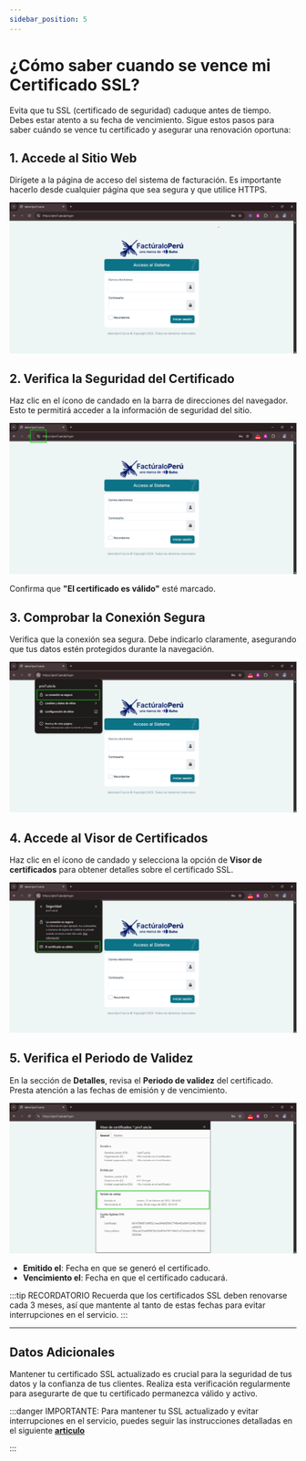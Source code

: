 ```yaml
---
sidebar_position: 5
---
```



# ¿Cómo saber cuando se vence mi Certificado SSL?

Evita que tu SSL (certificado de seguridad) caduque antes de tiempo. Debes estar atento a su fecha de vencimiento. Sigue estos pasos para saber cuándo se vence tu certificado y asegurar una renovación oportuna:  

## 1. Accede al Sitio Web  

Dirígete a la página de acceso del sistema de facturación. Es importante hacerlo desde cualquier página que sea segura y que utilice HTTPS.  

![Acceso al Sistema](img/login-1.png)  

## 2. Verifica la Seguridad del Certificado  

Haz clic en el ícono de candado en la barra de direcciones del navegador. Esto te permitirá acceder a la información de seguridad del sitio.  

![Certificado Válido](img/login-2.png)  

Confirma que **"El certificado es válido"** esté marcado.  

## 3. Comprobar la Conexión Segura  

Verifica que la conexión sea segura. Debe indicarlo claramente, asegurando que tus datos estén protegidos durante la navegación.  

![Conexión Segura](img/login-3.png)  

## 4. Accede al Visor de Certificados  

Haz clic en el ícono de candado y selecciona la opción de **Visor de certificados** para obtener detalles sobre el certificado SSL.  

![Visor de Certificados](img/login-4.png)  

## 5. Verifica el Periodo de Validez  

En la sección de **Detalles**, revisa el **Periodo de validez** del certificado. Presta atención a las fechas de emisión y de vencimiento.  

![Detalles del Certificado](img/login-5.png)  

- **Emitido el**: Fecha en que se generó el certificado.  
- **Vencimiento el**: Fecha en que el certificado caducará.  

:::tip RECORDATORIO
Recuerda que los certificados SSL deben renovarse cada 3 meses, así que mantente al tanto de estas fechas para evitar interrupciones en el servicio.
:::

---  

## Datos Adicionales

Mantener tu certificado SSL actualizado es crucial para la seguridad de tus datos y la confianza de tus clientes. Realiza esta verificación regularmente para asegurarte de que tu certificado permanezca válido y activo.  


:::danger IMPORTANTE:
Para mantener tu SSL actualizado y evitar interrupciones en el servicio, puedes seguir las instrucciones detalladas en el siguiente **[articulo](../devs/instalacion/04-Instalar-SSL.md)**

:::